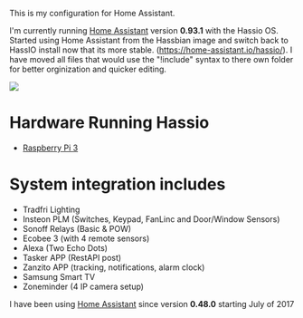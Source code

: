 This is my configuration for Home Assistant.

I'm currently running [Home Assistant](https://home-assistant.io) version __0.93.1__ with the Hassio OS. Started using Home Assistant from the Hassbian image and switch back to HassIO install now that its more stable. (https://home-assistant.io/hassio/). I have moved all files that would use the "!include" syntax to there own folder for better orginization and quicker editing.

<a href="https://travis-ci.org/djryan012/HA_Config"><img src="https://travis-ci.org/djryan012/HA_Config.svg?branch=master"/></a>

# Hardware Running Hassio
* [Raspberry Pi 3](http://a.co/8dDGqmT)

# System integration includes
* Tradfri Lighting
* Insteon PLM (Switches, Keypad, FanLinc and Door/Window Sensors)
* Sonoff Relays (Basic & POW)
* Ecobee 3 (with 4 remote sensors)
* Alexa (Two Echo Dots)
* Tasker APP (RestAPI post)
* Zanzito APP (tracking, notifications, alarm clock)
* Samsung Smart TV
* Zoneminder (4 IP camera setup)

I have been using [Home Assistant](https://home-assistant.io) since version __0.48.0__ starting July of 2017